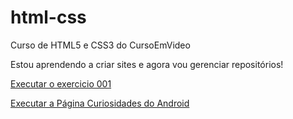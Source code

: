 # html-css
 Curso de HTML5 e CSS3 do CursoEmVideo

Estou aprendendo a criar sites e agora vou gerenciar repositórios!

<a href="https://wladson-nobre.github.io/html-css/MÓDULO 01 - Primeiros passos em HTML e CSS/exercicios/ex001/index.html">Executar o exercicio 001</a>

<a href="https://wladson-nobre.github.io/html-css/MÓDULO 02 - Deixando as coisas mais bonitas/desafio10/pacote-projeto-d010/index.html">Executar a Página Curiosidades do Android</a>